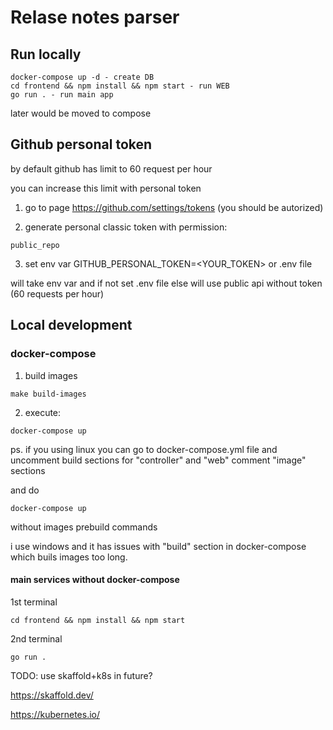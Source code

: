 # Relase notes parser


## Run locally


```
docker-compose up -d - create DB
cd frontend && npm install && npm start - run WEB
go run . - run main app
```

later would be moved to compose


## Github personal token

by default github has limit to 60 request per hour

you can increase this limit with personal token

1. go to page https://github.com/settings/tokens (you should be autorized)

2. generate personal classic token with permission:
```
public_repo
```
3. set env var GITHUB_PERSONAL_TOKEN=<YOUR_TOKEN> or .env file

will take env var and if not set .env file else will use public api without token (60 requests per hour)

## Local development


### docker-compose
1) build images
```
make build-images
```
2) execute:
```
docker-compose up
```

ps. if you using linux you can go to docker-compose.yml file and
uncomment build sections for "controller" and "web"
comment "image" sections

and do
```
docker-compose up
```
without images prebuild commands

i use windows and it has issues with "build" section in docker-compose which buils images too long.

#### main services without docker-compose

1st terminal

```
cd frontend && npm install && npm start
```

2nd terminal

```
go run .
```

TODO: use skaffold+k8s in future?

https://skaffold.dev/

https://kubernetes.io/